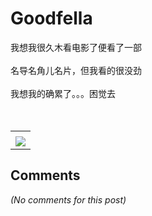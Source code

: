# Goodfella

<div id="msgcns!B37A52AAF181A958!640" class="bvMsg"><div>我想我很久木看电影了便看了一部</div>
<div> </div>
<div>名导名角儿名片，但我看的很没劲</div>
<div> </div>
<div>我想我的确累了。。。困觉去</div>
<div> </div>
<div> </div></div><table cellspacing="0" border="0"><tr><td></td></tr><tr><td valign="top"><a href="http://blufiles.storage.live.com/y1peauA1C9HwDBk1VzGoc7tZqbdnA41OoKARRPCejLx0ITlhmFOhAvCWx8JFu2zYjz40Bdpx1ncAeE" target="_blank" rel="WLPP;url=http://blufiles.storage.live.com/y1peauA1C9HwDBk1VzGoc7tZqbdnA41OoKARRPCejLx0ITlhmFOhAvCWx8JFu2zYjz40Bdpx1ncAeE;cnsid=cns&#033;B37A52AAF181A958&#033;641"><img src="http://blufiles.storage.live.com/y1peauA1C9HwDBk1VzGoc7tZqbdnA41OoKAyAy1VdqdIxhxjsQ6von6ul8a5HhNLPsDd3KfxIamoX4" border="0" /></a></td></tr></table>

## Comments

*(No comments for this post)*
